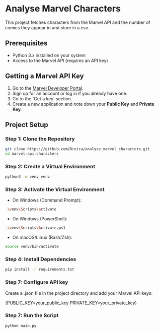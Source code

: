 # Analyse Marvel Characters

This project fetches characters from the Marvel API and the number of comics they appear in and store in a csv.

## Prerequisites

- Python 3.x installed on your system
- Access to the Marvel API (requires an API key)

## Getting a Marvel API Key

1. Go to the [Marvel Developer Portal](https://developer.marvel.com/).
2. Sign up for an account or log in if you already have one.
3. Go to the 'Get a key' section.
4. Create a new application and note down your **Public Key** and **Private Key**.

## Project Setup

### Step 1: Clone the Repository

```bash
git clone https://github.com/Dreira/analyse_marvel_characters.git
cd marvel-api-characters
``` 

### Step 2: Create a Virtual Environment
```bash 
python3 -m venv venv
```
### Step 3: Activate the Virtual Environment
- On Windows (Command Prompt):
``` bash
.\venv\Scripts\activate
```
 - On Windows (PowerShell):
``` bash 
.\venv\Scripts\Activate.ps1
```
 - On macOS/Linux (Bash/Zsh):

``` bash 
source venv/bin/activate
```
### Step 4: Install Dependencies
```bash 
pip install -r requirements.txt
```

### Step 7: Configure API key
Create a .json file in the project directory and add your Marvel API keys:

{PUBLIC_KEY=your_public_key
PRIVATE_KEY=your_private_key}

### Step 7: Run the Script
```bash
python main.py
```








